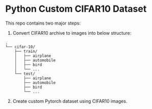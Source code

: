 # Python Custom CIFAR10 Dataset

This repo contains two major steps:
1) Convert CIFAR10 archive to images into below structure:
```
.
└── cifar-10/
    ├── train/
    │   ├── airplane
    │   ├── automobile
    │   ├── bird
    │   └── ...
    └── test/
        ├── airplane
        ├── automobile
        ├── bird
        └── ...
```
2) Create custom Pytorch dataset using CIFAR10 images.
